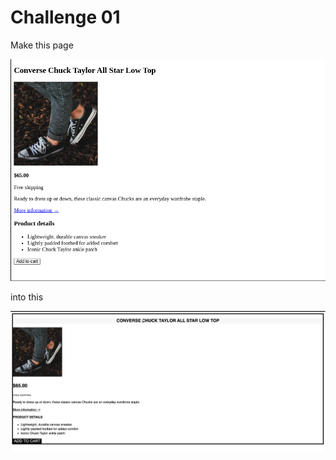 # Challenge 01

Make this page

![start image of challeng](/assets/challenges/_01/start.png)

into this

![end image of challeng](/assets/challenges/_01/finish.png)